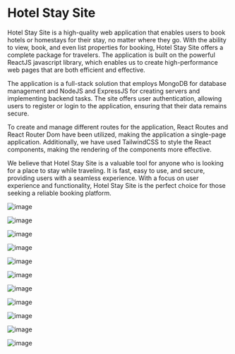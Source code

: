# Hotel Stay Site

Hotel Stay Site is a high-quality web application that enables users to book hotels or homestays for their stay, no matter where they go. With the ability to view, book, and even list properties for booking, Hotel Stay Site offers a complete package for travelers. The application is built on the powerful ReactJS javascript library, which enables us to create high-performance web pages that are both efficient and effective.

The application is a full-stack solution that employs MongoDB for database management and NodeJS and ExpressJS for creating servers and implementing backend tasks. The site offers user authentication, allowing users to register or login to the application, ensuring that their data remains secure.

To create and manage different routes for the application, React Routes and React Router Dom have been utilized, making the application a single-page application. Additionally, we have used TailwindCSS to style the React components, making the rendering of the components more effective.

We believe that Hotel Stay Site is a valuable tool for anyone who is looking for a place to stay while traveling. It is fast, easy to use, and secure, providing users with a seamless experience. With a focus on user experience and functionality, Hotel Stay Site is the perfect choice for those seeking a reliable booking platform.


![image](https://user-images.githubusercontent.com/94477450/236601374-5155ee61-4bad-4965-abea-19b0ba5e4443.png)


![image](https://user-images.githubusercontent.com/94477450/236601375-8787db52-89d8-4299-9144-6a06df4a4698.png)


![image](https://user-images.githubusercontent.com/94477450/236601382-f061c90b-aece-494e-b125-0b463187dbad.png)


![image](https://user-images.githubusercontent.com/94477450/236601387-5e1f6cde-b6b6-4f29-a20c-48c314327bc3.png)


![image](https://user-images.githubusercontent.com/94477450/236601398-48c2a4a7-8bd9-4b2d-96e6-6bf19c292c96.png)


![image](https://user-images.githubusercontent.com/94477450/236601402-606fb1d0-74eb-491b-b509-2766484d398c.png)


![image](https://user-images.githubusercontent.com/94477450/236601405-65e0cbef-b440-4462-8252-c945c6dbb4e8.png)


![image](https://user-images.githubusercontent.com/94477450/236601411-005eebcb-de77-4cef-9afe-00d662d7c682.png)


![image](https://user-images.githubusercontent.com/94477450/236601412-77e3a6bf-37d8-403d-b795-7f816956ef87.png)


![image](https://user-images.githubusercontent.com/94477450/236601416-6c39303c-5d73-40f2-812e-0aecde38258f.png)


![image](https://user-images.githubusercontent.com/94477450/236601420-da6d9870-7527-497f-bbe9-729618ec4058.png)
